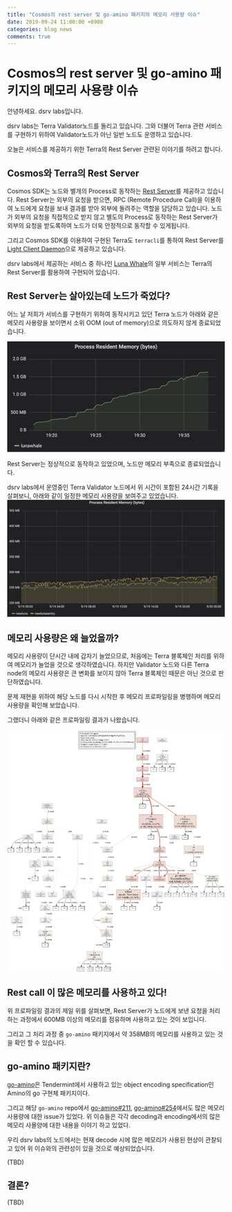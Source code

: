 ```yaml
---
title: "Cosmos의 rest server 및 go-amino 패키지의 메모리 사용량 이슈"
date: 2019-09-24 11:00:00 +0900
categories: blog news
comments: true
---
```

# Cosmos의 rest server 및 go-amino 패키지의 메모리 사용량 이슈

안녕하세요. dsrv labs입니다.

dsrv labs는 Terra Validator노드를 돌리고 있습니다.
그와 더불어 Terra 관련 서비스를 구현하기 위하여 Validator노드가 아닌 일반 노드도 운영하고 있습니다. 

오늘은 서비스를 제공하기 위한 Terra의 Rest Server 관련된 이야기를 하려고 합니다.

## Cosmos와 Terra의 Rest Server

Cosmos SDK는 노드와 별개의 Process로 동작하는 [Rest Server](https://cosmos.network/docs/clients/service-providers.html#setting-up-the-rest-server)를 제공하고 있습니다. 
Rest Server는 외부의 요청을 받으면, RPC (Remote Procedure Call)을 이용하여 노드에게 요청을 보내 결과를 받아 외부에 돌려주는 역할을 담당하고 있습니다.
노드가 외부의 요청을 직접적으로 받지 않고 별도의 Process로 동작하는 Rest Server가 외부의 요청을 받도록하여 노드가 더욱 안정적으로 동작할 수 있게됩니다.

그리고 Cosmos SDK를 이용하여 구현된 Terra도 `terracli`를 통하여 Rest Server를 [Light Client Daemon](https://docs.terra.money/guide/light-client)으로 제공하고 있습니다.

dsrv labs에서 제공하는 서비스 중 하나인 [Luna Whale](https://www.lunawhale.com/)의 일부 서비스는 Terra의 Rest Server를 활용하여 구현되어 있습니다.

## Rest Server는 살아있는데 노드가 죽었다? 

어느 날 저희가 서비스를 구현하기 위하여 동작시키고 있던 Terra 노드가 아래와 같은 메모리 사용량을 보이면서 소위 OOM (out of memory)으로 의도하지 않게 종료되었습니다.

<img src="../posts_attachment/20190924-lunawhale.png">

Rest Server는 정상적으로 동작하고 있었으며, 노드만 메모리 부족으로 종료되었습니다.

dsrv labs에서 운영중인 Terra Validator 노드에서 위 시간이 포함된 24시간 기록을 살펴보니, 아래와 같이  일정한 메모리 사용량을 보여주고 있었습니다.
<img src="../posts_attachment/20190924-validator-normal.png">

## 메모리 사용량은 왜 늘었을까?

메모리 사용량이 단시간 내에 갑자기 늘었으므로, 처음에는 Terra 블록체인 처리를 위하여 메모리가 늘었을 것으로 생각하였습니다.
하지만 Validator 노드와 다른 Terra node의 메모리 사용량은 큰 변화를 보이지 않아 Terra 블록체인 때문은 아닌 것으로 판단하였습니다.

문제 재현을 위하여 해당 노드를 다시 시작한 후 메모리 프로파일링을 병행하며 메모리 사용량을 확인해 보았습니다.

그랬더니 아래와 같은 프로파일링 결과가 나왔습니다.

<img src="../posts_attachment/20190924-memprofile.png">

## Rest call 이 많은 메모리를 사용하고 있다!

위 프로파일링 결과의 제일 위를 살펴보면, Rest Server가 노드에게 보낸 요청을 처리하는 과정에서 600MB 이상의 메모리를 점유하며 사용하고 있는 것이 보입니다.

그리고 그 처리 과정 중 `go-amino` 패키지에서 약 358MB의 메모리를 사용하고 있는 것을 확인 할 수 있습니다.

## go-amino 패키지란?

[go-amino](https://github.com/tendermint/go-amino)은 Tendermint에서 사용하고 있는 object encoding specification인 Amino의 go 구현체 패키지이다.

그리고 해당 `go-amino` repo에서 [go-amino#211](https://github.com/tendermint/go-amino/issues/211), [go-amino#254](https://github.com/tendermint/go-amino/issues/254)에서도 많은 메모리 사용량에 대한 issue가 있었다. 위 이슈들은 각각 decoding과 encoding에서의 많은 메모리 사욜양에 대한 내용을 이야기 하고 있었다.

우리 dsrv labs의 노드에서는 현재 decode 시에 많은 메모리가 사용된 현상이 관찰되고 있어 위 이슈와의 관련성이 있을 것으로 예상되었습니다.

(TBD)

## 결론?
(TBD)
